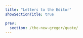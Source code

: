```yaml
---
title: "Letters to the Editor"
showSectionTitle: true

prev:
  section: /the-new-gregor/quote/
---
```

